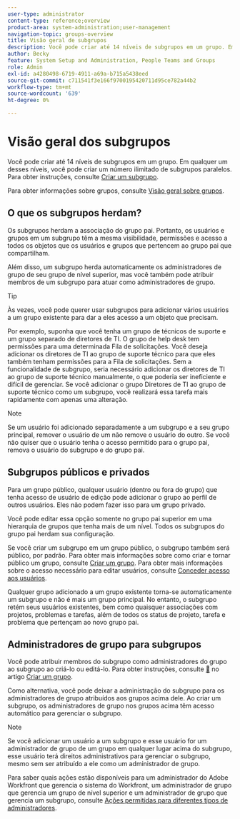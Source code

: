 ```yaml
---
user-type: administrator
content-type: reference;overview
product-area: system-administration;user-management
navigation-topic: groups-overview
title: Visão geral de subgrupos
description: Você pode criar até 14 níveis de subgrupos em um grupo. Em qualquer um desses níveis, você pode criar um número ilimitado de subgrupos paralelos.
author: Becky
feature: System Setup and Administration, People Teams and Groups
role: Admin
exl-id: a4280498-6719-4911-a69a-b715a5438eed
source-git-commit: c711541f3e166f9700195420711d95ce782a44b2
workflow-type: tm+mt
source-wordcount: '639'
ht-degree: 0%

---
```


# Visão geral dos subgrupos

Você pode criar até 14 níveis de subgrupos em um grupo. Em qualquer um desses níveis, você pode criar um número ilimitado de subgrupos paralelos. Para obter instruções, consulte [Criar um subgrupo](../../../administration-and-setup/manage-groups/create-and-manage-subgroups/create-a-subgroup.md).

Para obter informações sobre grupos, consulte [Visão geral sobre grupos](../../../administration-and-setup/manage-groups/groups-overview/groups.md).

## O que os subgrupos herdam?

Os subgrupos herdam a associação do grupo pai. Portanto, os usuários e grupos em um subgrupo têm a mesma visibilidade, permissões e acesso a todos os objetos que os usuários e grupos que pertencem ao grupo pai que compartilham.

Além disso, um subgrupo herda automaticamente os administradores de grupo de seu grupo de nível superior, mas você também pode atribuir membros de um subgrupo para atuar como administradores de grupo.

>[!TIP]
>
>Às vezes, você pode querer usar subgrupos para adicionar vários usuários a um grupo existente para dar a eles acesso a um objeto que precisam.
>
>Por exemplo, suponha que você tenha um grupo de técnicos de suporte e um grupo separado de diretores de TI. O grupo de help desk tem permissões para uma determinada Fila de solicitações. Você deseja adicionar os diretores de TI ao grupo de suporte técnico para que eles também tenham permissões para a Fila de solicitações. Sem a funcionalidade de subgrupo, seria necessário adicionar os diretores de TI ao grupo de suporte técnico manualmente, o que poderia ser ineficiente e difícil de gerenciar. Se você adicionar o grupo Diretores de TI ao grupo de suporte técnico como um subgrupo, você realizará essa tarefa mais rapidamente com apenas uma alteração.

>[!NOTE]
>
>Se um usuário foi adicionado separadamente a um subgrupo e a seu grupo principal, remover o usuário de um não remove o usuário do outro. Se você não quiser que o usuário tenha o acesso permitido para o grupo pai, remova o usuário do subgrupo e do grupo pai.

## Subgrupos públicos e privados

Para um grupo público, qualquer usuário (dentro ou fora do grupo) que tenha acesso de usuário de edição pode adicionar o grupo ao perfil de outros usuários. Eles não podem fazer isso para um grupo privado.

Você pode editar essa opção somente no grupo pai superior em uma hierarquia de grupos que tenha mais de um nível. Todos os subgrupos do grupo pai herdam sua configuração.

Se você criar um subgrupo em um grupo público, o subgrupo também será público, por padrão. Para obter mais informações sobre como criar e tornar público um grupo, consulte [Criar um grupo](../../../administration-and-setup/manage-groups/create-and-manage-groups/create-a-group.md). Para obter mais informações sobre o acesso necessário para editar usuários, consulte [Conceder acesso aos usuários](../../../administration-and-setup/add-users/configure-and-grant-access/grant-access-other-users.md).

Qualquer grupo adicionado a um grupo existente torna-se automaticamente um subgrupo e não é mais um grupo principal. No entanto, o subgrupo retém seus usuários existentes, bem como quaisquer associações com projetos, problemas e tarefas, além de todos os status de projeto, tarefa e problema que pertençam ao novo grupo pai.

## Administradores de grupo para subgrupos

<!--
Group Admins of a subgroup can't manage statuses or project preferences of the subgroup YET (Sprint 22/Oct 28, 2020)</p>
-->

Você pode atribuir membros do subgrupo como administradores do grupo ao subgrupo ao criá-lo ou editá-lo. Para obter instruções, consulte [&#128279;](../../../administration-and-setup/manage-groups/create-and-manage-groups/create-a-group.md#create) no artigo [Criar um grupo](../../../administration-and-setup/manage-groups/create-and-manage-groups/create-a-group.md).

Como alternativa, você pode deixar a administração do subgrupo para os administradores de grupo atribuídos aos grupos acima dele. Ao criar um subgrupo, os administradores de grupo nos grupos acima têm acesso automático para gerenciar o subgrupo.

>[!NOTE]
>
>Se você adicionar um usuário a um subgrupo e esse usuário for um administrador de grupo de um grupo em qualquer lugar acima do subgrupo, esse usuário terá direitos administrativos para gerenciar o subgrupo, mesmo sem ser atribuído a ele como um administrador de grupo.

Para saber quais ações estão disponíveis para um administrador do Adobe Workfront que gerencia o sistema do Workfront, um administrador de grupo que gerencia um grupo de nível superior e um administrador de grupo que gerencia um subgrupo, consulte [Ações permitidas para diferentes tipos de administradores](../../../administration-and-setup/manage-groups/group-roles/group-actions-allowed-different-types-admins.md).
